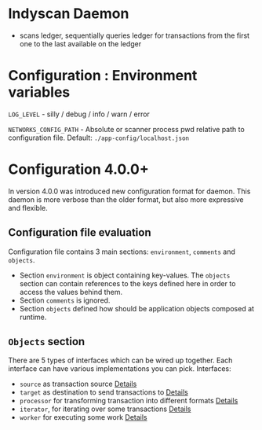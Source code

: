 # Indyscan Daemon
- scans ledger, sequentially queries ledger for transactions from the first one to the last
 available on the ledger

# Configuration : Environment variables
 `LOG_LEVEL`  - silly / debug / info / warn / error

`NETWORKS_CONFIG_PATH` - Absolute or scanner process pwd relative path to configuration file. 
Default: `./app-config/localhost.json`

# Configuration 4.0.0+
In version 4.0.0 was introduced new configuration format for daemon. This daemon is 
more verbose than the older format, but also more expressive and flexible.

## Configuration file evaluation
Configuration file contains 3 main sections: `environment`, `comments` and `objects`.
- Section `environment` is object containing key-values. The `objects` section can contain references to the keys 
  defined here in order to access the values behind them.
- Section `comments` is ignored.
- Section `objects` defined how should be application objects composed at runtime.

## `Objects` section
There are 5 types of interfaces which can be wired up together. Each interface can have various implementations you 
can pick.
Interfaces:
- `source` as transaction source [Details](./src/sources/readme.md)
- `target` as destination to send transactions to [Details](./src/targets/readme.md)
- `processor` for transforming transaction into different formats [Details](./src/processors/readme.md)
- `iterator`, for iterating over some transactions [Details](./src/iterators/readme.md)
- `worker` for executing some work [Details](./src/pipelines/readme.md)



